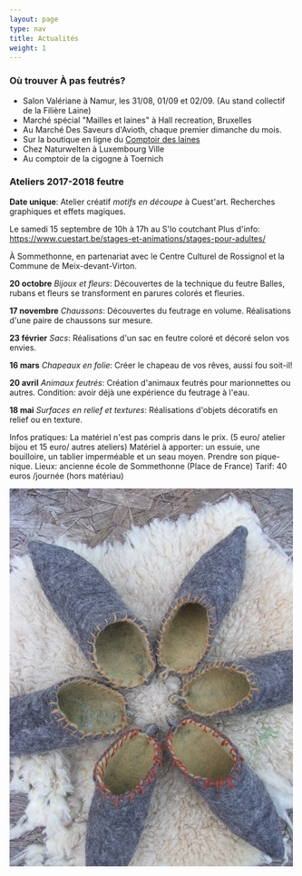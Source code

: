```yaml
---
layout: page
type: nav
title: Actualités
weight: 1
---
```


### Où trouver À pas feutrés?

- Salon Valériane à Namur, les 31/08, 01/09 et 02/09. (Au stand collectif de la Filière Laine)
- Marché spécial "Mailles et laines" à Hall recreation, Bruxelles
- Au Marché Des Saveurs d'Avioth, chaque premier dimanche du mois.
- Sur la boutique en ligne du [Comptoir des laines](https://comptoirdeslaines.be/shop/a-pas-feutres-boutique?flag=1)
- Chez Naturwelten à Luxembourg Ville
- Au comptoir de la cigogne à Toernich



 
### Ateliers 2017-2018 feutre    


__Date unique__: Atelier créatif *motifs en découpe* à
Cuest'art. Recherches graphiques et effets magiques.

Le samedi 15 septembre de 10h à 17h au S'lo coutchant
Plus d'info: https://www.cuestart.be/stages-et-animations/stages-pour-adultes/


À Sommethonne, en partenariat avec le Centre Culturel de Rossignol et la Commune de Meix-devant-Virton.

__20 octobre__ *Bijoux et fleurs*:
Découvertes de la technique du feutre
Balles, rubans et fleurs se transforment en parures colorés et fleuries.

__17 novembre__ *Chaussons*:
Découvertes du feutrage en volume.
Réalisations d'une paire de chaussons sur mesure.

__23 février__ *Sacs*:
Réalisations d'un sac en feutre coloré et décoré selon vos envies.

__16 mars__ *Chapeaux en folie*:
Créer le chapeau de vos rêves, aussi fou soit-il!

__20 avril__ *Animaux feutrés*:
Création d'animaux feutrés pour marionnettes ou autres.
Condition: avoir déjà une expérience du feutrage à l'eau. 

__18 mai__ *Surfaces en relief et textures*:
Réalisations d'objets décoratifs en relief ou en texture.

Infos pratiques:
La matériel n'est pas compris dans le prix. (5 euro/ atelier bijou et 15 euro/ autres ateliers)
Matériel à apporter: un essuie, une bouilloire, un tablier imperméable et un seau moyen.
Prendre son pique-nique.
Lieux: ancienne école de Sommethonne (Place de France)
Tarif: 40 euros /journée (hors matériau)




  
<div class="centered"><img src="actus.jpg" alt="chaussons pointus"></div>
<!--p class="rss-subscribe">s'inscrire au <a href="{{ "/feed.xml" | prepend: site.baseurl }}">flux RSS</a></p-->
